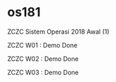 # os181

ZCZC Sistem Operasi 2018 Awal (1)

ZCZC W01 : Demo Done

ZCZC W02 : Demo Done

ZCZC W03 : Demo Done
